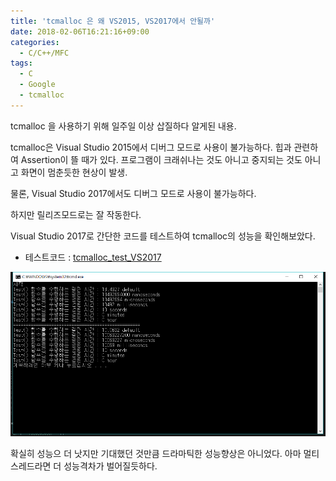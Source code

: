 ```yaml
---
title: 'tcmalloc 은 왜 VS2015, VS2017에서 안될까'
date: 2018-02-06T16:21:16+09:00
categories:
  - C/C++/MFC
tags:
  - C
  - Google
  - tcmalloc
---
```

tcmalloc 을 사용하기 위해 일주일 이상 삽질하다 알게된 내용.

tcmalloc은 Visual Studio 2015에서 디버그 모드로 사용이 불가능하다. 힙과 관련하여 Assertion이 뜰 때가 있다. 프로그램이 크래쉬나는 것도 아니고 중지되는 것도 아니고 화면이 멈춘듯한 현상이 발생.

물론, Visual Studio 2017에서도 디버그 모드로 사용이 불가능하다.

하지만 릴리즈모드로는 잘 작동한다.

Visual Studio 2017로 간단한 코드를 테스트하여 tcmalloc의 성능을 확인해보았다.

* 테스트코드 : [tcmalloc_test_VS2017](/assets/attach/tcmalloc_test_VS2017.zip)

![](/assets/images/tcmalloc-test.png)

확실히 성능으 더 낫지만 기대했던 것만큼 드라마틱한 성능향상은 아니었다. 아마 멀티스레드라면 더 성능격차가 벌어질듯하다.
